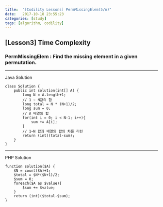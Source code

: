```yaml
---
title:  "[Codility Lessons] PermMissingElem(5/n)"
date:   2017-10-18 23:55:23
categories: [study]
tags: [algorithm, codility]
---
```

## [Lesson3] Time Complexity  
### PermMissingElem : Find the missing element in a given permutation.  

---
Java Solution

```
class Solution {
    public int solution(int[] A) {
        long N = A.length+1;
        // 1 ~ N값의 합
        long total = N * (N+1)/2;
        long sum = 0;
        // A 배열의 합
        for(int i = 0; i < N-1; i++){
            sum += A[i];
        }
        // 1~N 합과 배열의 합의 차를 리턴
        return (int)(total-sum);
    }
}
```

---
PHP Solution

```
function solution($A) {
    $N = count($A)+1;
    $total = $N*($N+1)/2;
    $sum = 0;
    foreach($A as $value){
        $sum += $value;    
    }
    return (int)($total-$sum);
}
```
